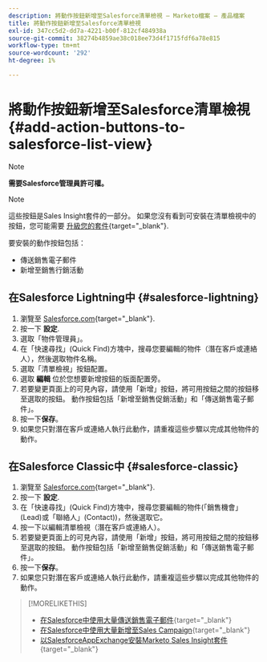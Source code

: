 ```yaml
---
description: 將動作按鈕新增至Salesforce清單檢視 — Marketo檔案 — 產品檔案
title: 將動作按鈕新增至Salesforce清單檢視
exl-id: 347cc5d2-dd7a-4221-b00f-812cf484938a
source-git-commit: 38274b4859ae38c018ee73d4f1715fdf6a78e815
workflow-type: tm+mt
source-wordcount: '292'
ht-degree: 1%

---
```


# 將動作按鈕新增至Salesforce清單檢視 {#add-action-buttons-to-salesforce-list-view}

>[!NOTE]
>
>**需要Salesforce管理員許可權。**

>[!NOTE]
>
>這些按鈕是Sales Insight套件的一部分。 如果您沒有看到可安裝在清單檢視中的按鈕，您可能需要 [升級您的套件](/help/marketo/product-docs/marketo-sales-insight/msi-for-salesforce/upgrading/upgrading-your-msi-package.md){target="_blank"}.

要安裝的動作按鈕包括：

* 傳送銷售電子郵件
* 新增至銷售行銷活動

## 在Salesforce Lightning中 {#salesforce-lightning}

1. 瀏覽至 [Salesforce.com](https://salesforce.com){target="_blank"}.
1. 按一下 **設定**.
1. 選取「物件管理員」。
1. 在「快速尋找」(Quick Find)方塊中，搜尋您要編輯的物件（潛在客戶或連絡人），然後選取物件名稱。
1. 選取「清單檢視」按鈕配置。
1. 選取 **編輯** 位於您想要新增按鈕的版面配置旁。
1. 若要變更頁面上的可見內容，請使用「新增」按鈕，將可用按鈕之間的按鈕移至選取的按鈕。 動作按鈕包括「新增至銷售促銷活動」和「傳送銷售電子郵件」。
1. 按一下&#x200B;**保存**。
1. 如果您只對潛在客戶或連絡人執行此動作，請重複這些步驟以完成其他物件的動作。

## 在Salesforce Classic中 {#salesforce-classic}

1. 瀏覽至 [Salesforce.com](https://salesforce.com){target="_blank"}.
1. 按一下 **設定**.
1. 在「快速尋找」(Quick Find)方塊中，搜尋您要編輯的物件(「銷售機會」(Lead)或「聯絡人」(Contact))，然後選取它。
1. 按一下以編輯清單檢視（潛在客戶或連絡人）。
1. 若要變更頁面上的可見內容，請使用「新增」按鈕，將可用按鈕之間的按鈕移至選取的按鈕。 動作按鈕包括「新增至銷售促銷活動」和「傳送銷售電子郵件」。
1. 按一下&#x200B;**保存**。
1. 如果您只對潛在客戶或連絡人執行此動作，請重複這些步驟以完成其他物件的動作。

>[!MORELIKETHIS]
>
>* [在Salesforce中使用大量傳送銷售電子郵件](/help/marketo/product-docs/marketo-sales-insight/actions/crm/actions-in-salesforce/using-bulk-send-sales-email-in-salesforce.md){target="_blank"}
>* [在Salesforce中使用大量新增至Sales Campaign](/help/marketo/product-docs/marketo-sales-insight/actions/crm/actions-in-salesforce/using-bulk-add-to-sales-campaign-in-salesforce.md){target="_blank"}
>* [以SalesforceAppExchange安裝Marketo Sales Insight套件](/help/marketo/product-docs/marketo-sales-insight/msi-for-salesforce/installation/install-marketo-sales-insight-package-in-salesforce-appexchange.md){target="_blank"}
